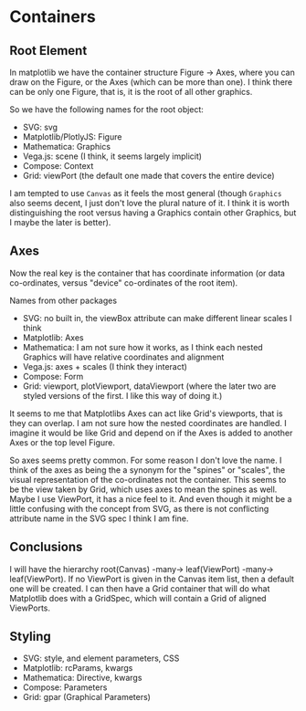 # Containers

## Root Element
In matplotlib we have the container structure Figure -> Axes, where you can draw on the
Figure, or the Axes (which can be more than one). I think there can be only one Figure, that
is, it is the root of all other graphics.

So we have the following names for the root object:

* SVG: svg
* Matplotlib/PlotlyJS: Figure
* Mathematica: Graphics
* Vega.js: scene (I think, it seems largely implicit)
* Compose: Context
* Grid: viewPort (the default one made that covers the entire device)

I am tempted to use `Canvas` as it feels the most general (though `Graphics` also seems
decent, I just don't love the plural nature of it. I think it is worth distinguishing
the root versus having a Graphics contain other Graphics, but I maybe the later is better).

## Axes
Now the real key is the container that has coordinate information (or data co-ordinates,
versus "device" co-ordinates of the root item).

Names from other packages

* SVG: no built in, the viewBox attribute can make different linear scales I think
* Matplotlib: Axes
* Mathematica: I am not sure how it works, as I think each nested Graphics will have
relative coordinates and alignment
* Vega.js: axes + scales (I think they interact)
* Compose: Form
* Grid: viewport, plotViewport, dataViewport (where the later two are styled versions of
    the first. I like this way of doing it.)

It seems to me that Matplotlibs Axes can act like Grid's viewports, that is they can
overlap. I am not sure how the nested coordinates are handled. I imagine it would be like
Grid and depend on if the Axes is added to another Axes or the top level Figure.

So axes seems pretty common. For some reason I don't love the name. I think of the axes as
being the a synonym for the "spines" or "scales", the visual representation of the
co-ordinates not the container. This seems to be the view taken by Grid, which uses axes
to mean the spines as well. Maybe I use ViewPort, it has a nice feel to it. And even though
it might be a little confusing with the concept from SVG, as there is not conflicting
attribute name in the SVG spec I think I am fine.

## Conclusions
I will have the hierarchy root(Canvas) -many-> leaf(ViewPort) -many-> leaf(ViewPort). If no
ViewPort is given in the Canvas item list, then a default one will be created. I can then
have a Grid container that will do what Matplotlib does with a GridSpec, which will contain
a Grid of aligned ViewPorts.

## Styling

* SVG: style, and element parameters, CSS
* Matplotlib: rcParams, kwargs
* Mathematica: Directive, kwargs
* Compose: Parameters
* Grid: gpar (Graphical Parameters)
